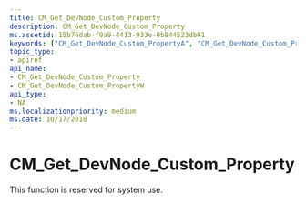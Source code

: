 ```yaml
---
title: CM_Get_DevNode_Custom_Property
description: CM_Get_DevNode_Custom_Property
ms.assetid: 15b76dab-f9a9-4413-933e-0b844523db91
keywords: ["CM_Get_DevNode_Custom_PropertyA", "CM_Get_DevNode_Custom_PropertyW", "CM_Get_DevNode_Custom_Property Device and Driver Installation"]
topic_type:
- apiref
api_name:
- CM_Get_DevNode_Custom_Property
- CM_Get_DevNode_Custom_PropertyW
api_type:
- NA
ms.localizationpriority: medium
ms.date: 10/17/2018
---
```


# CM_Get_DevNode_Custom_Property

This function is reserved for system use.
